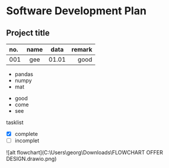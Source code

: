# Software Development Plan

## Project title

| no. | name | data | remark |
|:---|:---:|:---:|---:|
| 001| gee | 01.01 | good |

- pandas
- numpy
- mat

* good
* come
* see


tasklist
- [x] complete
- [ ] incomplet

![alt flowchart](C:\Users\georg\Downloads\FLOWCHART OFFER DESIGN.drawio.png)